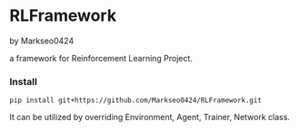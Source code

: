 # RLFramework
by Markseo0424

a framework for Reinforcement Learning Project.

### Install
```
pip install git+https://github.com/Markseo0424/RLFramework.git
```

It can be utilized by overriding Environment, Agent, Trainer, Network class.
